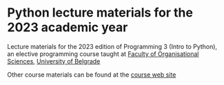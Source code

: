 # Python lecture materials for the 2023 academic year

Lecture materials for the 2023 edition of Programming 3 (Intro to Python), an elective programming course taught at [Faculty of Organisational Sciences](http://www.fon.bg.ac.rs/eng/), [University of Belgrade](https://bg.ac.rs/en/index.php)

Other course materials can be found at the [course web site](http://ai.fon.bg.ac.rs/osnovne/programiranje-3/)

